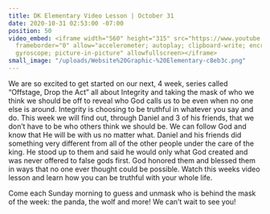 ```yaml
---
title: DK Elementary Video Lesson | October 31
date: 2020-10-31 02:53:00 -07:00
position: 50
video_embed: <iframe width="560" height="315" src="https://www.youtube.com/embed/CAzyvSnbBnk"
  frameborder="0" allow="accelerometer; autoplay; clipboard-write; encrypted-media;
  gyroscope; picture-in-picture" allowfullscreen></iframe>
small_image: "/uploads/Website%20Graphic-%20Elementary-c8eb3c.png"
---
```


We are so excited to get started on our next, 4 week, series called “Offstage, Drop the Act” all about Integrity and taking the mask of who we think we should be off to reveal who God calls us to be even when no one else is around. Integrity is choosing to be truthful in whatever you say and do. This week we will find out, through Daniel and 3 of his friends, that we don’t have to be who others think we should be. We can follow God and know that He will be with us no matter what. Daniel and his friends did something very different from all of the other people under the care of the king. He stood up to them and said he would only what God created and was never offered to false gods first. God honored them and blessed them in ways that no one ever thought could be possible. Watch this weeks video lesson and learn how you can be truthful with your whole life.

Come each Sunday morning to guess and unmask who is behind the mask of the week: the panda, the wolf and more! We can’t wait to see you!